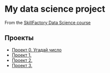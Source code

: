 # My data science project
From the [SkillFactory Data Science course](https://skillfactory.ru/data-scientist)

## Проекты

* [Проект 0. Угадай число](https://github.com/Delelel/Project_0)
* [Проект 1.]()
* [Проект 2.]()
* [Проект 3.]()
